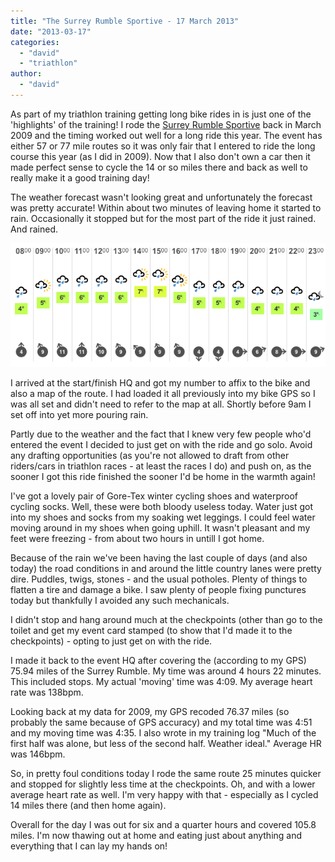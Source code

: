 ```yaml
---
title: "The Surrey Rumble Sportive - 17 March 2013"
date: "2013-03-17"
categories: 
  - "david"
  - "triathlon"
author: 
  - "david"
---
```


As part of my triathlon training getting long bike rides in is just one of the 'highlights' of the training! I rode the [Surrey Rumble Sportive](http://www.twickenhamcc.co.uk/tcc/surrey-rumble/) back in March 2009 and the timing worked out well for a long ride this year. The event has either 57 or 77 mile routes so it was only fair that I entered to ride the long course this year (as I did in 2009). Now that I also don't own a car then it made perfect sense to cycle the 14 or so miles there and back as well to really make it a good training day!

The weather forecast wasn't looking great and unfortunately the forecast was pretty accurate! Within about two minutes of leaving home it started to rain. Occasionally it stopped but for the most part of the ride it just rained. And rained.

![](/images/2013/2013-03-17-surrey-rumble-weather.png "2013-03-17-surrey-rumble-weather")

I arrived at the start/finish HQ and got my number to affix to the bike and also a map of the route. I had loaded it all previously into my bike GPS so I was all set and didn't need to refer to the map at all. Shortly before 9am I set off into yet more pouring rain.

Partly due to the weather and the fact that I knew very few people who'd entered the event I decided to just get on with the ride and go solo. Avoid any drafting opportunities (as you're not allowed to draft from other riders/cars in triathlon races - at least the races I do) and push on, as the sooner I got this ride finished the sooner I'd be home in the warmth again!

I've got a lovely pair of Gore-Tex winter cycling shoes and waterproof cycling socks. Well, these were both bloody useless today. Water just got into my shoes and socks from my soaking wet leggings. I could feel water moving around in my shoes when going uphill. It wasn't pleasant and my feet were freezing - from about two hours in untill I got home.

Because of the rain we've been having the last couple of days (and also today) the road conditions in and around the little country lanes were pretty dire. Puddles, twigs, stones - and the usual potholes. Plenty of things to flatten a tire and damage a bike. I saw plenty of people fixing punctures today but thankfully I avoided any such mechanicals.

I didn't stop and hang around much at the checkpoints (other than go to the toilet and get my event card stamped (to show that I'd made it to the checkpoints) - opting to just get on with the ride.

I made it back to the event HQ after covering the (according to my GPS) 75.94 miles of the Surrey Rumble. My time was around 4 hours 22 minutes. This included stops. My actual 'moving' time was 4:09. My average heart rate was 138bpm.

Looking back at my data for 2009, my GPS recoded 76.37 miles (so probably the same because of GPS accuracy) and my total time was 4:51 and my moving time was 4:35. I also wrote in my training log "Much of the first half was alone, but less of the second half. Weather ideal." Average HR was 146bpm.

So, in pretty foul conditions today I rode the same route 25 minutes quicker and stopped for slightly less time at the checkpoints. Oh, and with a lower average heart rate as well. I'm very happy with that - especially as I cycled 14 miles there (and then home again).

Overall for the day I was out for six and a quarter hours and covered 105.8 miles. I'm now thawing out at home and eating just about anything and everything that I can lay my hands on!
